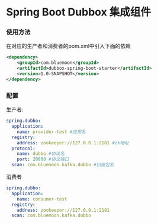 # Spring Boot Dubbox 集成组件

### 使用方法
在对应的生产者和消费者的pom.xml中引入下面的依赖
```xml
<dependency>
    <groupId>com.bluemoon</groupId>
    <artifactId>dubbox-spring-boot-starter</artifactId>
    <version>1.0-SNAPSHOT</version>
</dependency>
```

### 配置

生产者:
```yaml
spring.dubbo:
  application:
    name: provider-test #应用名
  registry:
    address: zookeeper://127.0.0.1:2181 #zk地址
  protocol:
    name: dubbo #协议名
    port: 20880 #协议端口
  scan: com.bluemoon.kafka.dubbo #扫描包名
```

消费者
```yaml
spring.dubbo:
  application:
    name: consumer-test
  registry:
    address: zookeeper://127.0.0.1:2181
  scan: com.bluemoon.kafka.dubbo
```